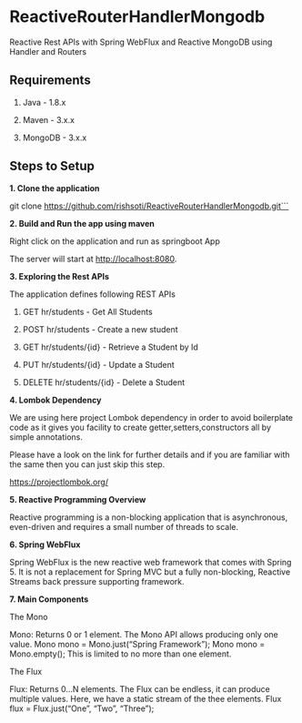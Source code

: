 # ReactiveRouterHandlerMongodb
Reactive Rest APIs with Spring WebFlux and Reactive MongoDB using Handler and Routers


## Requirements

1. Java - 1.8.x

2. Maven - 3.x.x

3. MongoDB - 3.x.x

## Steps to Setup

**1. Clone the application**

git clone https://github.com/rishsoti/ReactiveRouterHandlerMongodb.git```


**2. Build and Run the app using maven**

Right click on the application and run as springboot App

The server will start at <http://localhost:8080>.



**3. Exploring the Rest APIs**


The application defines following REST APIs

1. GET hr/students - Get All Students

2. POST hr/students - Create a new student

3. GET hr/students/{id} - Retrieve a Student by Id

4. PUT hr/students/{id} - Update a Student

5. DELETE hr/students/{id} - Delete a Student

**4. Lombok Dependency**


We are using here project Lombok dependency in order to avoid boilerplate code as it gives you facility to create getter,setters,constructors all by simple annotations.

Please have a look on the link for further details and if you are familiar with the same then you can just skip this step.

https://projectlombok.org/

**5. Reactive Programming Overview**

Reactive programming is a non-blocking application that is asynchronous, even-driven and requires a small number of threads to scale.

**6. Spring WebFlux**

Spring WebFlux is the new reactive web framework that comes with Spring 5. It is not a replacement for Spring MVC but a fully non-blocking, Reactive Streams back pressure supporting framework.

**7. Main Components**

The Mono

Mono: Returns 0 or 1 element.
The Mono API allows producing only one value.
Mono<String> mono = Mono.just(“Spring Framework”);
Mono<String> mono = Mono.empty();
This is limited to no more than one element.
  
The Flux

Flux: Returns 0…N elements.
The Flux can be endless, it can produce multiple values. Here, we have a static stream of the thee elements.
Flux<String> flux = Flux.just(“One”, “Two”, “Three”);











